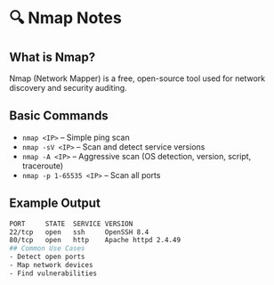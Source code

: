 # 🔍 Nmap Notes

## What is Nmap?
Nmap (Network Mapper) is a free, open-source tool used for network discovery and security auditing.

## Basic Commands
- `nmap <IP>` – Simple ping scan
- `nmap -sV <IP>` – Scan and detect service versions
- `nmap -A <IP>` – Aggressive scan (OS detection, version, script, traceroute)
- `nmap -p 1-65535 <IP>` – Scan all ports

## Example Output
```bash
PORT     STATE  SERVICE VERSION
22/tcp   open   ssh     OpenSSH 8.4
80/tcp   open   http    Apache httpd 2.4.49
## Common Use Cases
- Detect open ports
- Map network devices
- Find vulnerabilities
